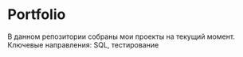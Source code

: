 # Portfolio
В данном репозитории собраны мои проекты на текущий момент. 
Ключевые направления: SQL, тестирование
